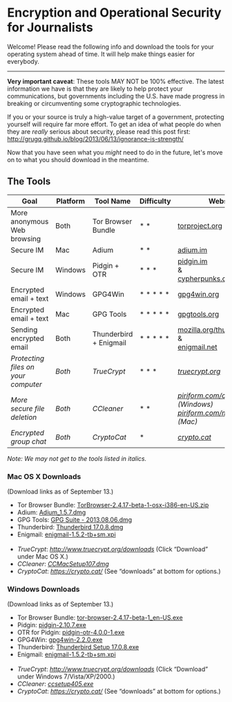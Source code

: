 # Encryption and Operational Security for Journalists #

Welcome! Please read the following info and download the tools for your operating system ahead of time. It will help make things easier for everybody.

---

**Very important caveat**: These tools MAY NOT be 100% effective. The latest information we have is that they are likely to help protect your communications, but governments including the U.S. have made progress in breaking or circumventing some cryptographic technologies.

If you or your source is truly a high-value target of a government, protecting yourself will require far more effort. To get an idea of what people do when they are *really* serious about security, please read this post first: http://grugq.github.io/blog/2013/06/13/ignorance-is-strength/

Now that you have seen what you *might* need to do in the future, let's move on to what you should download in the meantime.

## The Tools

Goal | Platform | Tool Name | Difficulty | Website
---- | -------- | --------- | ---------- | -------
More anonymous Web browsing | Both | Tor Browser Bundle | * * | [torproject.org][tor] ([downloads](https://www.torproject.org/projects/torbrowser.html.en))
Secure IM | Mac | Adium | * * | [adium.im][adium]
Secure IM | Windows | Pidgin + OTR | * * * | [pidgin.im](http://pidgin.im/)<br>&<br>[cypherpunks.ca/otr](http://www.cypherpunks.ca/otr/)
Encrypted email + text | Windows | GPG4Win | * * * * * | [gpg4win.org](http://www.gpg4win.org/) 
Encrypted email + text | Mac | GPG Tools | * * * * * | [gpgtools.org][gpgtools]
Sending encrypted email | Both | Thunderbird + Enigmail | * * * * * | [mozilla.org/thunderbird][thunderbird]<br>&<br>[enigmail.net][enigmail]
*Protecting files on your computer* | *Both* | *TrueCrypt* | * * * | [*truecrypt.org*][truecrypt]
*More secure file deletion* | *Both* | *CCleaner* | * * | *[piriform.com/ccleaner](http://www.piriform.com/mac/ccleaner) (Windows)<br>[piriform.com/mac/ccleaner](http://www.piriform.com/mac/ccleaner) (Mac)*
*Encrypted group chat* | *Both* | *CryptoCat* | * | *[crypto.cat][cryptocat]*

*Note: We may not get to the tools listed in italics.*

[tor]: https://www.torproject.org/
[adium]: https://adium.im/
[gpgtools]: https://gpgtools.org/
[thunderbird]: https://www.mozilla.org/en-US/thunderbird/
[enigmail]: https://www.enigmail.net/
[truecrypt]: http://www.truecrypt.org/
[cryptocat]: https://crypto.cat/


### Mac OS X Downloads ###

(Download links as of September 13.)

* Tor Browser Bundle: [TorBrowser-2.4.17-beta-1-osx-i386-en-US.zip](https://www.torproject.org/dist/torbrowser/osx/TorBrowser-2.4.17-beta-1-osx-i386-en-US.zip)
* Adium: [Adium_1.5.7.dmg](https://sourceforge.net/projects/adium/files/Adium_1.5.7.dmg/download)
* GPG Tools: [GPG Suite - 2013.08.06.dmg](https://s3.amazonaws.com/gpgtools/GPG%20Suite%20-%202013.08.06.dmg)
* Thunderbird: [Thunderbird 17.0.8.dmg](https://www.mozilla.org/thunderbird/download/?product=thunderbird-17.0.8&os=osx&lang=en-US)
* Enigmail: [enigmail-1.5.2-tb+sm.xpi](https://addons.mozilla.org/en-US/thunderbird/downloads/file/219050/enigmail-1.5.2-tb+sm.xpi)
<br><br>
* *TrueCrypt*: *http://www.truecrypt.org/downloads* (Click “Download” under Mac OS X.)
* *CCleaner*: [*CCMacSetup107.dmg*](http://download.piriform.com/mac/CCMacSetup107.dmg)
* *CryptoCat*: *https://crypto.cat/* (See “downloads” at bottom for options.)

### Windows Downloads ###

(Download links as of September 13.)

* Tor Browser Bundle: [tor-browser-2.4.17-beta-1_en-US.exe](https://www.torproject.org/dist/torbrowser/tor-browser-2.4.17-beta-1_en-US.exe)
* Pidgin: [pidgin-2.10.7.exe](http://sourceforge.net/projects/pidgin/files/Pidgin/2.10.7/pidgin-2.10.7.exe/download)
* OTR for Pidgin: [pidgin-otr-4.0.0-1.exe](http://www.cypherpunks.ca/otr/binaries/windows/pidgin-otr-4.0.0-1.exe)
* GPG4Win: [gpg4win-2.2.0.exe](http://files.gpg4win.org/gpg4win-2.2.0.exe)
* Thunderbird: [Thunderbird Setup 17.0.8.exe](https://www.mozilla.org/thunderbird/download/?product=thunderbird-17.0.8&os=win&lang=en-US)
* Enigmail: [enigmail-1.5.2-tb+sm.xpi](https://addons.mozilla.org/en-US/thunderbird/downloads/file/219050/enigmail-1.5.2-tb+sm.xpi)
<br><br>
* *TrueCrypt*: *http://www.truecrypt.org/downloads* (Click “Download” under Windows 7/Vista/XP/2000.)
* *CCleaner*: [*ccsetup405.exe*](http://www.piriform.com/ccleaner/download/standard)
* *CryptoCat*: *https://crypto.cat/* (See “downloads” at bottom for options.)
